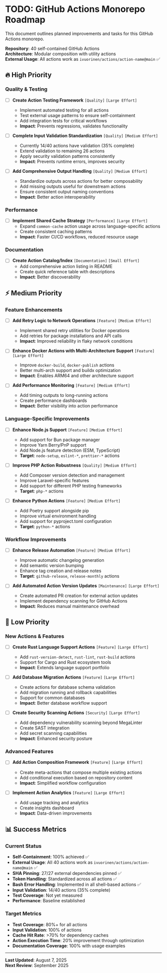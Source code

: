 # TODO: GitHub Actions Monorepo Roadmap

This document outlines planned improvements and tasks for this GitHub Actions monorepo.

**Repository**: 40 self-contained GitHub Actions  
**Architecture**: Modular composition with utility actions  
**External Usage**: All actions work as `ivuorinen/actions/action-name@main` ✅

## 🔥 High Priority

### Quality & Testing

- [ ] **Create Action Testing Framework** `[Quality]` `[Large Effort]`
  - Implement automated testing for all actions
  - Test external usage patterns to ensure self-containment
  - Add integration tests for critical workflows
  - **Impact**: Prevents regressions, validates functionality

- [ ] **Complete Input Validation Standardization** `[Quality]` `[Medium Effort]`
  - Currently 14/40 actions have validation (35% complete)
  - Extend validation to remaining 26 actions
  - Apply security validation patterns consistently
  - **Impact**: Prevents runtime errors, improves security

- [ ] **Add Comprehensive Output Handling** `[Quality]` `[Medium Effort]`
  - Standardize outputs across actions for better composability
  - Add missing outputs useful for downstream actions
  - Ensure consistent output naming conventions
  - **Impact**: Better action interoperability

### Performance

- [ ] **Implement Shared Cache Strategy** `[Performance]` `[Large Effort]`
  - Expand `common-cache` action usage across language-specific actions
  - Create consistent caching patterns
  - **Impact**: Faster CI/CD workflows, reduced resource usage

### Documentation

- [ ] **Create Action Catalog/Index** `[Documentation]` `[Small Effort]`
  - Add comprehensive action listing in README
  - Create quick reference table with descriptions
  - **Impact**: Better discoverability

## ⚡ Medium Priority

### Feature Enhancements

- [ ] **Add Retry Logic to Network Operations** `[Feature]` `[Medium Effort]`
  - Implement shared retry utilities for Docker operations
  - Add retries for package installations and API calls
  - **Impact**: Improved reliability in flaky network conditions

- [ ] **Enhance Docker Actions with Multi-Architecture Support** `[Feature]` `[Large Effort]`
  - Improve `docker-build`, `docker-publish` actions
  - Better multi-arch support and buildx optimization
  - **Impact**: Enables ARM64 and other architecture support

- [ ] **Add Performance Monitoring** `[Feature]` `[Medium Effort]`
  - Add timing outputs to long-running actions
  - Create performance dashboards
  - **Impact**: Better visibility into action performance

### Language-Specific Improvements

- [ ] **Enhance Node.js Support** `[Feature]` `[Medium Effort]`
  - Add support for Bun package manager
  - Improve Yarn Berry/PnP support
  - Add Node.js feature detection (ESM, TypeScript)
  - **Target**: `node-setup`, `eslint-*`, `prettier-*` actions

- [ ] **Improve PHP Action Robustness** `[Quality]` `[Medium Effort]`
  - Add Composer version detection and management
  - Improve Laravel-specific features
  - Add support for different PHP testing frameworks
  - **Target**: `php-*` actions

- [ ] **Enhance Python Actions** `[Feature]` `[Medium Effort]`
  - Add Poetry support alongside pip
  - Improve virtual environment handling
  - Add support for pyproject.toml configuration
  - **Target**: `python-*` actions

### Workflow Improvements

- [ ] **Enhance Release Automation** `[Feature]` `[Medium Effort]`
  - Improve automatic changelog generation
  - Add semantic version bumping
  - Enhance tag creation and release notes
  - **Target**: `github-release`, `release-monthly` actions

- [ ] **Add Automated Action Version Updates** `[Maintenance]` `[Large Effort]`
  - Create automated PR creation for external action updates
  - Implement dependency scanning for GitHub Actions
  - **Impact**: Reduces manual maintenance overhead

## 📝 Low Priority

### New Actions & Features

- [ ] **Create Rust Language Support Actions** `[Feature]` `[Large Effort]`
  - Add `rust-version-detect`, `rust-lint`, `rust-build` actions
  - Support for Cargo and Rust ecosystem tools
  - **Impact**: Extends language support portfolio

- [ ] **Add Database Migration Actions** `[Feature]` `[Large Effort]`
  - Create actions for database schema validation
  - Add migration running and rollback capabilities
  - Support for common databases
  - **Impact**: Better database workflow support

- [ ] **Create Security Scanning Actions** `[Security]` `[Large Effort]`
  - Add dependency vulnerability scanning beyond MegaLinter
  - Create SAST integration
  - Add secret scanning capabilities
  - **Impact**: Enhanced security posture

### Advanced Features

- [ ] **Add Action Composition Framework** `[Feature]` `[Large Effort]`
  - Create meta-actions that compose multiple existing actions
  - Add conditional execution based on repository content
  - **Impact**: Simplified workflow configuration

- [ ] **Implement Action Analytics** `[Feature]` `[Large Effort]`
  - Add usage tracking and analytics
  - Create insights dashboard
  - **Impact**: Data-driven improvements

## 📊 Success Metrics

### Current Status

- **Self-Containment**: 100% achieved ✅
- **External Usage**: All 40 actions work as `ivuorinen/actions/action-name@main` ✅
- **SHA Pinning**: 27/27 external dependencies pinned ✅
- **Token Handling**: Standardized across all actions ✅
- **Bash Error Handling**: Implemented in all shell-based actions ✅
- **Input Validation**: 14/40 actions (35% complete)
- **Test Coverage**: Not yet measured
- **Performance**: Baseline established

### Target Metrics

- **Test Coverage**: 80%+ for all actions
- **Input Validation**: 100% of actions
- **Cache Hit Rate**: >70% for dependency caches
- **Action Execution Time**: 20% improvement through optimization
- **Documentation Coverage**: 100% with usage examples

---

**Last Updated**: August 7, 2025  
**Next Review**: September 2025
